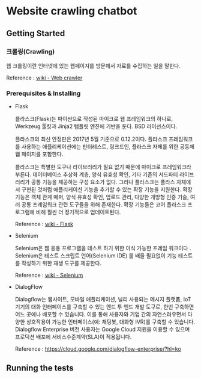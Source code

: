 # Website crawling chatbot


## Getting Started

### 크롤링(Crawling)

웹 크롤링이란 인터넷에 있는 웹페이지를 방문해서 자료를 수집하는 일을 말한다. 

 Reference : [wiki - Web crawler](https://en.wikipedia.org/wiki/Web_crawler)

### Prerequisites & Installing

* Flask

    플라스크(Flask)는 파이썬으로 작성된 마이크로 웹 프레임워크의 하나로, Werkzeug 툴킷과 Jinja2 템플릿 엔진에 기반을 둔다. BSD 라이선스이다.

    플라스크의 최신 안정판은 2017년 5월 기준으로 0.12.2이다. 플라스크 프레임워크를 사용하는 애플리케이션에는 핀터레스트, 링크드인, 플라스크 자체를 위한 공동체 웹 페이지를 포함한다.

    플라스크는 특별한 도구나 라이브러리가 필요 없기 때문에 마이크로 프레임워크라 부른다. 데이터베이스 추상화 계층, 양식 유효성 확인, 기타 기존의 서드파티 라이브러리가 공통 기능을 제공하는 구성 요소가 없다. 그러나 플라스크는 플라스 자체에서 구현된 것처럼 애플리케이션 기능을 추가할 수 있는 확장 기능을 지원한다. 확장 기능은 객체 관계 매퍼, 양식 유효성 확인, 업로드 관리, 다양한 개방형 인증 기술, 여러 공통 프레임워크 관련 도구들을 위해 존재한다. 확장 기능들은 코어 플라스크 프로그램에 비해 훨씬 더 정기적으로 업데이트된다.

    Reference : [wiki - Flask](https://en.wikipedia.org/wiki/Flask_(web_framework))

* Selenium

    Selenium은 웹 응용 프로그램을 테스트 하기 위한 이식 가능한 프레임 워크이다 . Selenium은 테스트 스크립트 언어(Selenium IDE) 를 배울 필요없이 기능 테스트를 작성하기 위한 재생 도구를 제공한다.

    Reference : [wiki - Selenium](https://en.wikipedia.org/wiki/Selenium_(software))

* DialogFlow

    Dialogflow는 웹사이트, 모바일 애플리케이션, 널리 사용되는 메시지 플랫폼, IoT 기기의 대화 인터페이스를 구축할 수 있는 엔드 투 엔드 개발 도구로, 한번 구축하면 어느 곳에나 배포할 수 있습니다. 이를 통해 사용자와 기업 간의 자연스러우면서 다양한 상호작용이 가능한 인터페이스(예: 채팅봇, 대화형 IVR)를 구축할 수 있습니다. Dialogflow Enterprise 버전 사용자는 Google Cloud 지원을 이용할 수 있으며 프로덕션 배포에 서비스수준계약(SLA)이 적용됩니다.

    Reference : https://cloud.google.com/dialogflow-enterprise/?hl=ko
    
## Running the tests
